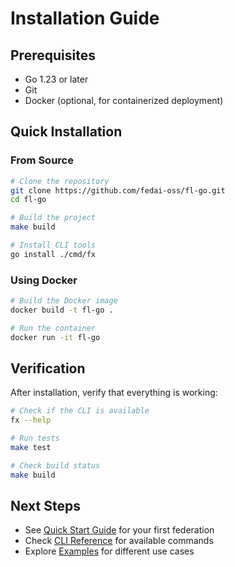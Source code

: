 # Installation Guide

## Prerequisites

- Go 1.23 or later
- Git
- Docker (optional, for containerized deployment)

## Quick Installation

### From Source

```bash
# Clone the repository
git clone https://github.com/fedai-oss/fl-go.git
cd fl-go

# Build the project
make build

# Install CLI tools
go install ./cmd/fx
```

### Using Docker

```bash
# Build the Docker image
docker build -t fl-go .

# Run the container
docker run -it fl-go
```

## Verification

After installation, verify that everything is working:

```bash
# Check if the CLI is available
fx --help

# Run tests
make test

# Check build status
make build
```

## Next Steps

- See [Quick Start Guide](./quick-start.md) for your first federation
- Check [CLI Reference](../user-guide/cli-reference.md) for available commands
- Explore [Examples](../examples/) for different use cases
